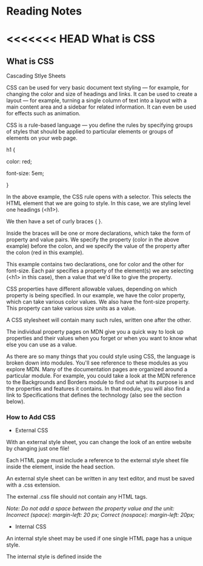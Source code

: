 # Reading Notes
<<<<<<< HEAD
**What is CSS**
=======
## What is CSS

Cascading Stlye Sheets

CSS can be used for very basic document text styling — for example, for changing the color and size of headings and links. It can be used to create a layout — for example, turning a single column of text into a layout with a main content area and a sidebar for related information. It can even be used for effects such as animation.

CSS is a rule-based language — you define the rules by specifying groups of styles that should be applied to particular elements or groups of elements on your web page.

h1 {

  color: red;
  
  font-size: 5em;
  
  }


In the above example, the CSS rule opens with a selector. This selects the HTML element that we are going to style. In this case, we are styling level one headings (\<h1>\).
  
We then have a set of curly braces { }.
  
Inside the braces will be one or more declarations, which take the form of property and value pairs. We specify the property (color in the above example) before the colon, and we specify the value of the property after the colon (red in this example).
  
This example contains two declarations, one for color and the other for font-size. Each pair specifies a property of the element(s) we are selecting (\<h1> in this case), then a value that we'd like to give the property.
 
CSS properties have different allowable values, depending on which property is being specified. In our example, we have the color property, which can take various color values. We also have the font-size property. This property can take various size units as a value.











A CSS stylesheet will contain many such rules, written one after the other.

The individual property pages on MDN give you a quick way to look up properties and their values when you forget or when you want to know what else you can use as a value.

As there are so many things that you could style using CSS, the language is broken down into modules. You'll see reference to these modules as you explore MDN. Many of the documentation pages are organized around a particular module. For example, you could take a look at the MDN reference to the Backgrounds and Borders module to find out what its purpose is and the properties and features it contains. In that module, you will also find a link to Specifications that defines the technology (also see the section below).

### How to Add CSS

- External CSS

With an external style sheet, you can change the look of an entire website by changing just one file!

Each HTML page must include a reference to the external style sheet file inside the <link> element, inside the head section.

An external style sheet can be written in any text editor, and must be saved with a .css extension.

The external .css file should not contain any HTML tags.

*Note: Do not add a space between the property value and the unit:
Incorrect (space): margin-left: 20 px;
Correct (nospace): margin-left: 20px;*

- Internal CSS

An internal style sheet may be used if one single HTML page has a unique style.

The internal style is defined inside the <style> element, inside the head section.
  
- Inline CSS
  
An inline style may be used to apply a unique style for a single element.

To use inline styles, add the style attribute to the relevant element. The style attribute can contain any CSS property.

*Tip: An inline style loses many of the advantages of a style sheet (by mixing content with presentation). Use this method sparingly.*
  
Multiple Style Sheets:
If some properties have been defined for the same selector (element) in different style sheets, the value from the last read style sheet will be used. 
  
Cascading Order
  
What style will be used when there is more than one style specified for an HTML element?

All the styles in a page will "cascade" into a new "virtual" style sheet by the following rules, where number one has the highest priority:

1. Inline style (inside an HTML element)
2. External and internal style sheets (in the head section)
3. Browser default
  
So, an inline style has the highest priority, and will override external and internal styles and browser defaults.


>>>>>>> 195cf3a721d540515b6a3fa01b058d704612af8e
